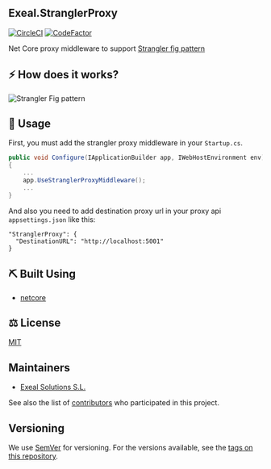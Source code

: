 ﻿## Exeal.StranglerProxy
 
[![CircleCI](https://circleci.com/gh/exeal-es/StranglerProxy/tree/main.svg?style=svg&circle-token=9434f71d7bf6f2a7d8d87516ce6c8ba3de6a7859)](https://circleci.com/gh/exeal-es/StranglerProxy/tree/main)
[![CodeFactor](https://www.codefactor.io/repository/github/exeal-es/stranglerproxy/badge?s=e7bc88343e337a93bb31f0823cf4c3721de6ae6b)](https://www.codefactor.io/repository/github/exeal-es/stranglerproxy)

Net Core proxy middleware to support [Strangler fig pattern](https://docs.microsoft.com/en-us/azure/architecture/patterns/strangler-fig)

## :zap: How does it works?
![Strangler Fig pattern](https://user-images.githubusercontent.com/7398909/135249643-72326d56-efa4-4d24-8afa-4882380fd41f.jpg)

## :pencil: Usage

First, you must add the strangler proxy middleware in your `Startup.cs`.

```csharp
public void Configure(IApplicationBuilder app, IWebHostEnvironment env)
{
    ...
    app.UseStranglerProxyMiddleware();
    ...
}
```

And also you need to add destination proxy url in your proxy api `appsettings.json` like this:

```
"StranglerProxy": {
  "DestinationURL": "http://localhost:5001"
}
```

## :pick: Built Using

- [netcore](https://dotnet.microsoft.com/download)

## :balance_scale: License

[MIT](https://github.com/exeal-es/StranglerProxy/blob/main/LICENSE)

## Maintainers

* [Exeal Solutions S.L.](https://www.exeal.com)

See also the list of [contributors](https://github.com/exeal-es/StranglerProxy/contributors) who participated in this project.

## Versioning

We use [SemVer](http://semver.org/) for versioning. For the versions available, see the [tags on this repository](https://github.com/exeal-es/StranglerProxy/tags).
